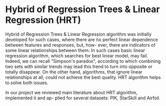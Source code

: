 # Hybrid of Regression Trees & Linear Regression (HRT)

Hybrid of Regression Trees & Linear Regression algorithm was initially developed for such
cases, where there are no perfect linear dependence between features and responses, but, how-
ever, there are indicators of some linear relationships between them. In such cases basic linear
regression algorithm, which searches for best linear model, may fail. Indeed, we can recall
"Simpson's paradox", according to which combining two sets with similar trends may lead this
trend to turn into opposite or totally disappear. On the other hand, algorithms, that ignore
linear relationships at all, could not achieve the best quality. HRT algorithm helps to solve
both issues.

In our project we reviewed main literature about HRT algorithm, implemented it and ap-
plied for several datasets: PIK, StarSkill and Airfoil.
